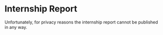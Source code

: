 # Internship Report

Unfortunately, for privacy reasons the internship report cannot be published in any way.